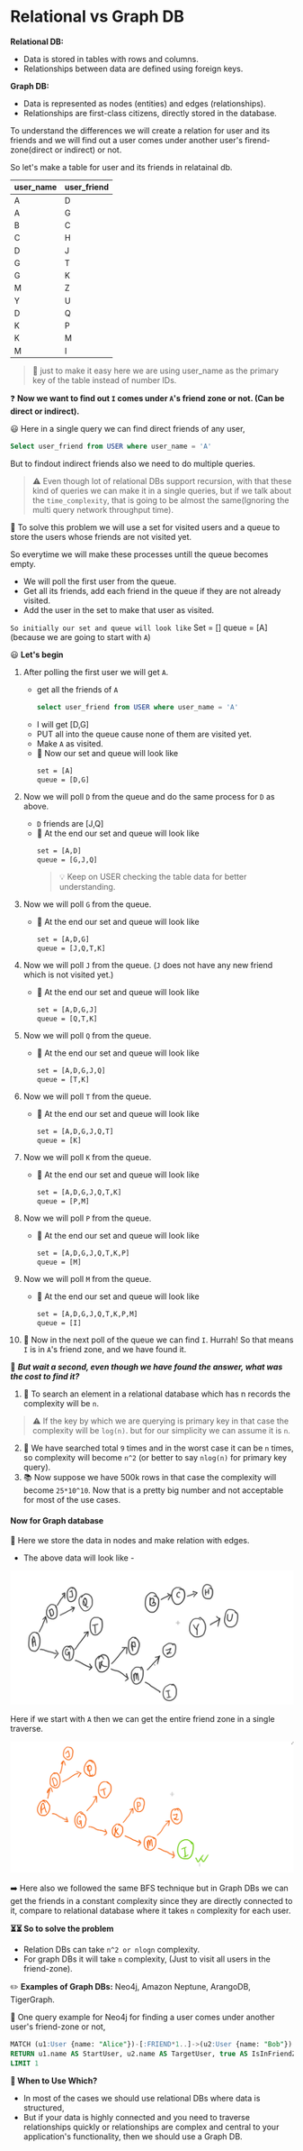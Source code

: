 # Relational vs Graph DB

**Relational DB:**
- Data is stored in tables with rows and columns.
- Relationships between data are defined using foreign keys.

**Graph DB:**
- Data is represented as nodes (entities) and edges (relationships).
- Relationships are first-class citizens, directly stored in the database.

To understand the differences we will create a relation for user and its friends and we will find out a user comes under another user's firend-zone(direct or indirect) or not.

So let's make a table for user and its friends in relatainal db.

|user_name|user_friend|
|-|-|
|A|D|
|A|G|
|B|C|
|C|H|
|D|J|
|G|T|
|G|K|
|M|Z|
|Y|U|
|D|Q|
|K|P|
|K|M|
|M|I|
> 📒 just to make it easy here we are using user_name as the primary key of the table instead of number IDs.

❓ **Now we want to find out `I` comes under `A`'s friend zone or not. (Can be direct or indirect).**

😃 Here in a single query we can find direct friends of any user, 
```sql
Select user_friend from USER where user_name = 'A'
```
But to findout indirect friends also we need to do multiple queries.
>⚠️ Even though lot of relational DBs support recursion, with that these kind of queries we can make it in a single queries, but if we talk about the `time_complexity`, that is going to be almost the same(Ignoring the multi query network throughput time).

📒 To solve this problem we will use a set for visited users and a queue to store the users whose friends are not visited yet.

So everytime we will make these processes untill the queue becomes empty.
- We will poll the first user from the queue.
- Get all its friends, add each friend in the queue if they are not already visited.
- Add the user in the set to make that user as visited.

`So initially our set and queue will look like` 
Set = []
queue = [A] (because we are going to start with `A`)

😃 **Let's begin**
1. After polling the first user we will get `A`.
    - get all the friends of `A`
        ```sql
        select user_friend from USER where user_name = 'A'
        ```
    - I will get [D,G]
    - PUT all into the queue cause none of them are visited yet.
    - Make `A` as visited.
    - 📝 Now our set and queue will look like
        ```
        set = [A]
        queue = [D,G]
        ```

2. Now we will poll `D` from the queue and do the same process for `D` as above.
    - `D` friends are [J,Q]
    - 📝 At the end our set and queue will look like
        ```
        set = [A,D]
        queue = [G,J,Q]
        ```
        > 💡 Keep on USER checking the table data for better understanding.
3. Now we will poll `G` from the queue.
    - 📝 At the end our set and queue will look like
        ```
        set = [A,D,G]
        queue = [J,Q,T,K]
        ```
4. Now we will poll `J` from the queue. (`J` does not have any new friend which is not visited yet.)
    - 📝 At the end our set and queue will look like
        ```
        set = [A,D,G,J]
        queue = [Q,T,K]
        ```
5. Now we will poll `Q` from the queue.
    - 📝 At the end our set and queue will look like
        ```
        set = [A,D,G,J,Q]
        queue = [T,K]
        ```
6. Now we will poll `T` from the queue.
    - 📝 At the end our set and queue will look like
        ```
        set = [A,D,G,J,Q,T]
        queue = [K]
        ```
7. Now we will poll `K` from the queue.
    - 📝 At the end our set and queue will look like
        ```
        set = [A,D,G,J,Q,T,K]
        queue = [P,M]
        ```
8. Now we will poll `P` from the queue.
    - 📝 At the end our set and queue will look like
        ```
        set = [A,D,G,J,Q,T,K,P]
        queue = [M]
        ```
9. Now we will poll `M` from the queue.
    - 📝 At the end our set and queue will look like
        ```
        set = [A,D,G,J,Q,T,K,P,M]
        queue = [I]
        ```
10. 🚀 Now in the next poll of the queue we can find `I`. 
Hurrah! So that means `I` is in `A`'s friend zone, and 
we have found it.

🤔 _**But wait a second, even though we have found the answer, what was the cost to find it?**_

1. 📙 To search an element in a relational database which has n records the complexity will be `n`.
> ⚠️ If the key by which we are querying is primary key in that case the complexity will be `log(n)`. but for our simplicity we can assume it is `n`.
2. 📒 We have searched total `9` times and in the worst case it can be `n` times, so complexity will become `n^2` (or better to say `nlog(n)` for primary key query).
3. 📚 Now suppose we have 500k rows in that case the complexity will become `25*10^10`. Now that is a pretty big number and not acceptable for most of the use cases.

#### Now for Graph database
📙 Here we store the data in nodes and make relation with edges.
- The above data will look like -

![8](image.png)

Here if we start with `A` then we can get the entire friend zone in a single traverse.

![alt text](image-1.png)

➡️ Here also we followed the same BFS technique but in Graph DBs we can get the friends in a constant complexity since they are directly connected to it, compare to relational database where it takes `n` complexity for each user.

**⏳⏳ So to solve the problem**
- Relation DBs can take `n^2 or nlogn` complexity.
- For graph DBs it will take `n` complexity, (Just to visit all users in the friend-zone).

✏️ **Examples of Graph DBs:** Neo4j, Amazon Neptune, ArangoDB, TigerGraph.

📒 One query example for Neo4j for finding a user comes under another user's friend-zone or not,
```sql
MATCH (u1:User {name: "Alice"})-[:FRIEND*1..]->(u2:User {name: "Bob"})
RETURN u1.name AS StartUser, u2.name AS TargetUser, true AS IsInFriendZone
LIMIT 1
```

**🤔 When to Use Which?**
- In most of the cases we should use relational DBs where data is structured,
- But if your data is highly connected and you need to traverse relationships quickly or relationships are complex and central to your application's functionality, then we should use a Graph DB.

